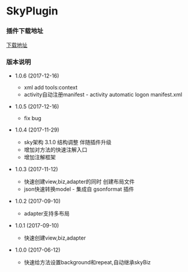 # SkyPlugin

### 插件下载地址

[下载地址](https://raw.githubusercontent.com/skyJinc/SkyPlugin/master/SkyPlugin.zip)

### 版本说明
- 1.0.6 (2017-12-16)

    - xml add tools:context
    - activity自动注册manifest - activity automatic logon manifest.xml
    
- 1.0.5 (2017-12-16)

    - fix bug
    
- 1.0.4 (2017-11-29)

    - sky架构 3.1.0 结构调整 伴随插件升级
    - 增加对方法的快速注解入口
    - 增加注解框架
    
- 1.0.3 (2017-11-12)

    - 快速创建view,biz,adapter的同时 创建布局文件
    - json快速转换model - 集成自 gsonformat 插件
    
- 1.0.2 (2017-09-10)

    - adapter支持多布局
    
- 1.0.1 (2017-09-10)

    - 快速创建view,biz,adapter
    
- 1.0.0 (2017-06-12)

    - 快速给方法设置background和repeat,自动继承skyBiz
